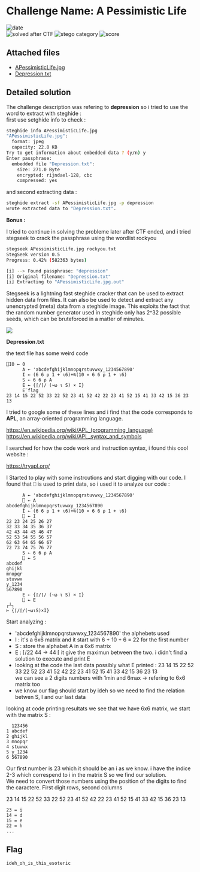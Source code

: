 
# Challenge Name: A Pessimistic Life


![date](https://img.shields.io/badge/date-10.03.2021-brightgreen.svg)  
![solved after CTF](https://img.shields.io/badge/solved-after%20CTF-red.svg) 
![stego category](https://img.shields.io/badge/category-stego-lightgrey.svg)
![score](https://img.shields.io/badge/score-200-blue.svg)


## Attached files

- [APessimisticLife.jpg](APessimisticLife.jpg)
- [Depression.txt](Depression.txt)





## Detailed solution
The challenge description was refering to **depression** so i tried to use the word to extract with steghide :  
first use setghide info to check :
```bash
steghide info APessimisticLife.jpg
"APessimisticLife.jpg":
  format: jpeg
  capacity: 22.8 KB
Try to get information about embedded data ? (y/n) y
Enter passphrase:  
  embedded file "Depression.txt":
    size: 271.0 Byte
    encrypted: rijndael-128, cbc
    compressed: yes
```
and second extracting data :

```bash
steghide extract -sf APessimisticLife.jpg -p depression
wrote extracted data to "Depression.txt".
```
**Bonus :** 
  
I tried to continue in solving the probleme later after CTF ended, and i tried stegseek to crack the passphrase using the wordlist rockyou
```bash
stegseek APessimisticLife.jpg rockyou.txt
StegSeek version 0.5
Progress: 0.42% (582363 bytes)

[i] --> Found passphrase: "depression"
[i] Original filename: "Depression.txt"
[i] Extracting to "APessimisticLife.jpg.out"
```
Stegseek is a lightning fast steghide cracker that can be used to extract hidden data from files. 
It can also be used to detect and extract any unencrypted (meta) data from a steghide image. This exploits the fact that the random number generator used in steghide only has 2^32 possible seeds, which can be bruteforced in a matter of minutes.  

![](https://github.com/RickdeJager/stegseek/raw/master/.demo/seed.gif)

**Depression.txt**  
  
the text file has some weird code

```
⎕IO ← 0
      A ← 'abcdefghijklmnopqrstuvwxy_1234567890'
      I ← (6 6 ⍴ 1 + ⍳6)+⍉(10 × 6 6 ⍴ 1 + ⍳6)
      S ← 6 6 ⍴ A
      E ← {⌈/⌈/ (~⍵ ⍳ S) × I}
      E¨flag
23 14 15 22 52 33 22 52 23 41 52 42 22 23 41 52 15 41 33 42 15 36 23 13
```
I tried to google some of these lines and i find that the code corresponds to **APL**, an array-oriented programming language.  
  
https://en.wikipedia.org/wiki/APL_(programming_language)  
https://en.wikipedia.org/wiki/APL_syntax_and_symbols 

I searched for how the code work and instruction syntax, i found this cool website : 

https://tryapl.org/ 

I Started to play with some instrcutions and start digging with our code. I found that ⎕ is used to print data, so i used it to analyze our code : 
```
      A ← 'abcdefghijklmnopqrstuvwxy_1234567890'
      ⎕ ← A
abcdefghijklmnopqrstuvwxy_1234567890
      I ← (6 6 ⍴ 1 + ⍳6)+⍉(10 × 6 6 ⍴ 1 + ⍳6)
      ⎕ ← I
22 23 24 25 26 27
32 33 34 35 36 37
42 43 44 45 46 47
52 53 54 55 56 57
62 63 64 65 66 67
72 73 74 75 76 77
      S ← 6 6 ⍴ A
      ⎕ ← S
abcdef
ghijkl
mnopqr
stuvwx
y_1234
567890
      E ← {⌈/⌈/ (~⍵ ⍳ S) × I}
      ⎕ ← E
┌┴┐             
⊢ {⌈/⌈/(~⍵⍳S)×I}
```
Start analyzing :
- 'abcdefghijklmnopqrstuvwxy_1234567890' the alphebets used
- I : it's a 6x6 matrix and it start with 6 + 10 + 6 = 22 for the first number
- S : store the alphabet A in a 6x6 matrix
- E : ⌈/22 44 -> 44 ⌈ it give the maximun between the two. i didn't find a solution to execute and print E
- looking at the code the last data possibly what E printed : 23 14 15 22 52 33 22 52 23 41 52 42 22 23 41 52 15 41 33 42 15 36 23 13  
    we can see a 2 digits numbers with 1min and 6max -> refering to 6x6 matrix too
- we know our flag should start by ideh so we need to find the relation betwen S, I and our last data 

looking at code printing resultats we see that we have 6x6 matrix, we start with the matrix S :

```
  123456
1 abcdef
2 ghijkl
3 mnopqr
4 stuvwx
5 y_1234
6 567890
```

Our first number is 23 which it should be an i as we know. i have the indice 2-3 which correspend to i in the matrix S so we find our solution.  
We need to convert those numbers using the position of the digits to find the caractere. First digit rows, second columns

23 14 15 22 52 33 22 52 23 41 52 42 22 23 41 52 15 41 33 42 15 36 23 13

```
23 = i
14 = d
15 = e
22 = h
...
```

## Flag

```
ideh_oh_is_this_esoteric
```
